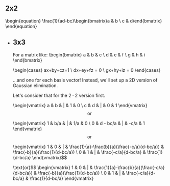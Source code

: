 ## 2x2
\begin{equation}
\frac{1}{ad-bc}\begin{bmatrix}a & b \\ c & d\end{bmatrix}
\end{equation}
- ## 3x3
  For a matrix like:
  \begin{bmatrix}
  a & b & c \\
  d & e & f \\
  g & h & i
  \end{bmatrix}
  
  \begin{cases}
  ax+by+cz=1 \\
  dx+ey+fz = 0 \\
  gx+hy+iz = 0
  \end{cases}
  
  ...and one for each basis vector! Instead, we'll set up a 2D version of Gaussian elimination.
  
  Let's consider that for the $2\cdot2$ version first.
  
  \begin{vmatrix}
  a & b & | & 1 & 0 \\
  c & d & | & 0 & 1
  \end{vmatrix}
  $$\text{or}$$
  
  \begin{vmatrix}
  1 & b/a & | & 1/a & 0 \\
  0 & d - bc/a & | & -c/a & 1
  \end{vmatrix}
  $$\text{or}$$
  
  \begin{vmatrix}
  1 & 0 & | & \frac{1}{a}-\frac{b}{a}(\frac{-c/a}{d-bc/a}) & \frac{-b}{a}(\frac{1}{d-bc/a}) \\
  0 & 1 & | & \frac{-c/a}{d-bc/a} & \frac{1}{d-bc/a}
  \end{vmatrix}$$
  
  \text{or}$$
  \begin{vmatrix}
  1 & 0 & | & \frac{1}{a}-\frac{b}{a}(\frac{-c/a}{d-bc/a}) & \frac{-b}{a}(\frac{1}{d-bc/a}) \\
  0 & 1 & | & \frac{-c/a}{d-bc/a} & \frac{1}{d-bc/a}
  \end{vmatrix}